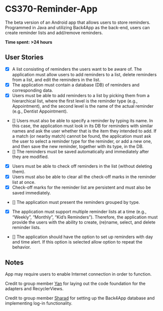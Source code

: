 # CS370-Reminder-App

The beta version of an Android app that allows users to store reminders. Programmed in Java and utilizing Back4App as the back-end, users can create reminder lists and add/remove reminders.

**Time spent: >24 hours**

## User Stories

- [x] A list consisting of reminders the users want to be aware of. The application must allow users to add reminders to a list, delete reminders from a list, and edit the reminders in the list.
- [x] The application must contain a database (DB) of reminders and corresponding data.
- [x] Users must be able to add reminders to a list by picking them from a hierarchical list, where the first level is the reminder type (e.g., Appointment), and the second level is the name of the actual reminder (e.g., Dentist Appointment).
- [] Users must also be able to specify a reminder by typing its name. In this case, the application must look in its DB for reminders with similar names and ask the user whether that is the item they intended to add. If a match (or nearby match) cannot be found, the application must ask the user to select a reminder type for the reminder, or add a new one, and then save the new reminder, together with its type, in the DB.
- [] The reminders must be saved automatically and immediately after they are modified.
- [x] Users must be able to check off reminders in the list (without deleting them).
- [x] Users must also be able to clear all the check-off marks in the reminder list at once.
- [x] Check-off marks for the reminder list are persistent and must also be saved immediately.
- [] The application must present the reminders grouped by type.
- [x] The application must support multiple reminder lists at a time (e.g., “Weekly”, “Monthly”, “Kid’s Reminders”). Therefore, the application must provide the users with the ability to create, (re)name, select, and delete reminder lists.
- [] The application should have the option to set up reminders with day and time alert. If this option is selected allow option to repeat the behavior.

## Notes
App may require users to enable Internet connection in order to function. 

Credit to group member <a href="https://github.com/yan-ye-0102" target="_blank">Yan</a> for laying out the code foundation for the adapters and RecyclerViews.

Credit to group member <a href="https://github.com/sharadpatel11" target="_blank">Sharad</a> for setting up the Back4App database and implementing log-in functionality. 
